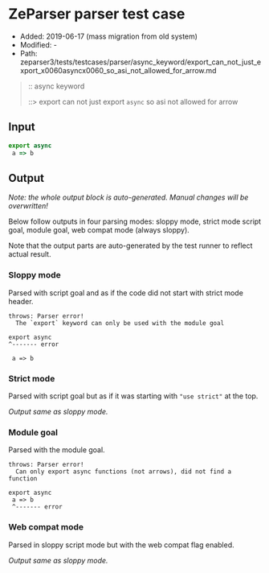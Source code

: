 # ZeParser parser test case

- Added: 2019-06-17 (mass migration from old system)
- Modified: -
- Path: zeparser3/tests/testcases/parser/async_keyword/export_can_not_just_export_x0060asyncx0060_so_asi_not_allowed_for_arrow.md

> :: async keyword
>
> ::> export can not just export `async` so asi not allowed for arrow

## Input

`````js
export async 
 a => b
`````

## Output

_Note: the whole output block is auto-generated. Manual changes will be overwritten!_

Below follow outputs in four parsing modes: sloppy mode, strict mode script goal, module goal, web compat mode (always sloppy).

Note that the output parts are auto-generated by the test runner to reflect actual result.

### Sloppy mode

Parsed with script goal and as if the code did not start with strict mode header.

`````
throws: Parser error!
  The `export` keyword can only be used with the module goal

export async 
^------- error

 a => b
`````

### Strict mode

Parsed with script goal but as if it was starting with `"use strict"` at the top.

_Output same as sloppy mode._

### Module goal

Parsed with the module goal.

`````
throws: Parser error!
  Can only export async functions (not arrows), did not find a function

export async 
 a => b
 ^------- error
`````


### Web compat mode

Parsed in sloppy script mode but with the web compat flag enabled.

_Output same as sloppy mode._
